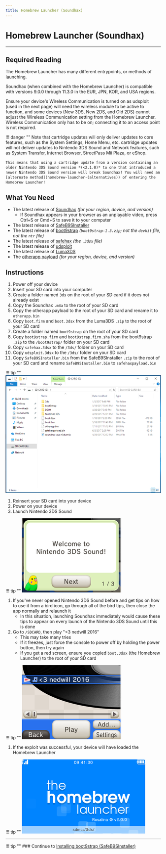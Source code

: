```yaml
---
title: Homebrew Launcher (Soundhax)
---
```


# Homebrew Launcher (Soundhax)
---

## Required Reading

The Homebrew Launcher has many different entrypoints, or methods of launching.

Soundhax (when combined with the Homebrew Launcher) is compatible with versions 9.0.0 through 11.3.0 in the EUR, JPN, KOR, and USA regions.

Ensure your device's Wireless Communication is turned on as udsploit (used in the next page) will need the wireless module to be active to function, and some devices (New 3DS, New 2DS, and Old 2DS) cannot adjust the Wireless Communication setting from the Homebrew Launcher. Wireless Communication only has to be on; connecting it to an access point is not required.

!!! danger "" Note that cartridge updates will only deliver updates to core features, such as the System Settings, Home Menu, etc. cartridge updates will not deliver updates to Nintendo 3DS Sound and Network features, such as System Transfer, Internet Browser, StreetPass Mii Plaza, or eShop.

    This means that using a cartridge update from a version containing an older Nintendo 3DS Sound version *(<2.1.0)* to one that introduced a newer Nintendo 3DS Sound version will break Soundhax! You will need an [alternate method](homebrew-launcher-(alternatives)) of entering the Homebrew Launcher!

## What You Need

* The latest release of [Soundhax](http://soundhax.com) *(for your region, device, and version)*
    + If Soundhax appears in your browser as an unplayable video, press Ctrl+S or Cmd+S to save it to your computer
* The latest release of [SafeB9SInstaller](https://github.com/d0k3/SafeB9SInstaller/releases/latest)
* The latest release of [boot9strap](https://github.com/SciresM/boot9strap/releases/latest) *(`boot9strap-1.3.zip`; not the `devkit` file, not the `ntr` file)*
* The latest release of [safehax](https://github.com/TiniVi/safehax/releases/latest) *(the `.3dsx` file)*
* The latest release of [udsploit](https://github.com/smealum/udsploit/releases/latest)
* The latest release of [Luma3DS](https://github.com/LumaTeam/Luma3DS/releases/latest)
* The [otherapp payload](https://smealum.github.io/3ds/#otherapp) *(for your region, device, and version)*

## Instructions

1. Power off your device
1. Insert your SD card into your computer
1. Create a folder named `3ds` on the root of your SD card if it does not already exist
1. Copy the Soundhax `.m4a` to the root of your SD card
1. Copy the otherapp payload to the root of your SD card and rename it to `otherapp.bin`
1. Copy `boot.firm` and `boot.3dsx` from the Luma3DS `.zip` to the root of your SD card
1. Create a folder named `boot9strap` on the root of your SD card
1. Copy `boot9strap.firm` and `boot9strap.firm.sha` from the boot9strap `.zip` to the `/boot9strap/` folder on your SD card
1. Copy `safehax.3dsx` to the `/3ds/` folder on your SD card
1. Copy `udsploit.3dsx` to the `/3ds/` folder on your SD card
1. Copy `SafeB9SInstaller.bin` from the SafeB9SInstaller `.zip` to the root of your SD card and rename `SafeB9SInstaller.bin` to `safehaxpayload.bin`

!!! tip "" ![](/images/screenshots/boot9strap-hb-file-layout.png)


1. Reinsert your SD card into your device
1. Power on your device
1. Launch Nintendo 3DS Sound

!!! tip "" ![Welcome Screen](/images/screenshots/soundhax-welcome.png)

1. If you've never opened Nintendo 3DS Sound before and get tips on how to use it from a bird icon, go through all of the bird tips, then close the app normally and relaunch it
    + In this situation, launching Soundhax immediately would cause these tips to appear on every launch of the Nintendo 3DS Sound until this is done
1. Go to `/SDCARD`, then play "<3 nedwill 2016"
    + This may take many tries
    + If it freezes, just force the console to power off by holding the power button, then try again
    + If you get a red screen, ensure you copied `boot.3dsx` (the Homebrew Launcher) to the root of your SD card

!!! tip "" ![Launching Soundhax](/images/screenshots/soundhax-launch.png)

1. If the exploit was successful, your device will have loaded the Homebrew Launcher

!!! tip "" ![Homebrew Launcher](/images/screenshots/homebrew-launcher.png)
___

!!! tip "" ### Continue to [Installing boot9strap (SafeB9SInstaller)](installing-boot9strap-(safeb9sinstaller).md)
